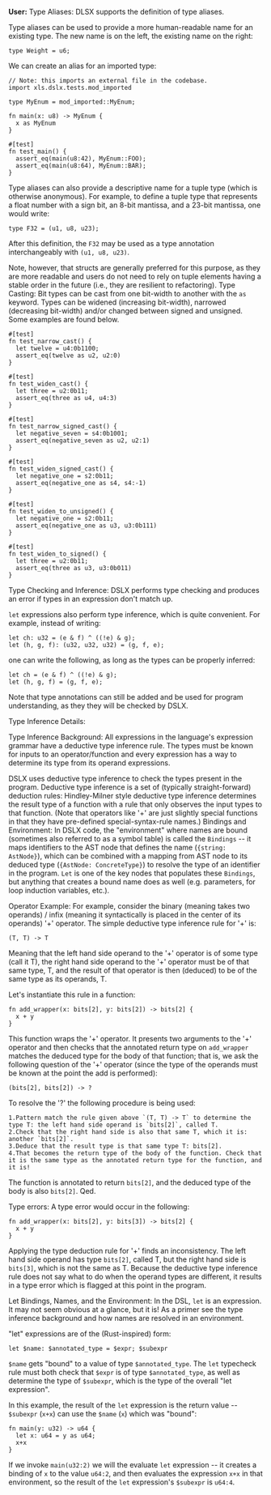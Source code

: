 **User:** Type Aliases:
DLSX supports the definition of type aliases.

Type aliases can be used to provide a more human-readable name for an existing type. The new name is on the left, the existing name on the right:
```
type Weight = u6;
```
We can create an alias for an imported type:
```
// Note: this imports an external file in the codebase.
import xls.dslx.tests.mod_imported

type MyEnum = mod_imported::MyEnum;

fn main(x: u8) -> MyEnum {
  x as MyEnum
}

#[test]
fn test_main() {
  assert_eq(main(u8:42), MyEnum::FOO);
  assert_eq(main(u8:64), MyEnum::BAR);
}
```
Type aliases can also provide a descriptive name for a tuple type (which is otherwise anonymous). For example, to define a tuple type that represents a float number with a sign bit, an 8-bit mantissa, and a 23-bit mantissa, one would write:
```
type F32 = (u1, u8, u23);
```
After this definition, the `F32` may be used as a type annotation interchangeably with `(u1, u8, u23)`.

Note, however, that structs are generally preferred for this purpose, as they are more readable and users do not need to rely on tuple elements having a stable order in the future (i.e., they are resilient to refactoring).
Type Casting:
Bit types can be cast from one bit-width to another with the `as` keyword. Types can be widened (increasing bit-width), narrowed (decreasing bit-width) and/or changed between signed and unsigned. Some examples are found below.
```
#[test]
fn test_narrow_cast() {
  let twelve = u4:0b1100;
  assert_eq(twelve as u2, u2:0)
}

#[test]
fn test_widen_cast() {
  let three = u2:0b11;
  assert_eq(three as u4, u4:3)
}

#[test]
fn test_narrow_signed_cast() {
  let negative_seven = s4:0b1001;
  assert_eq(negative_seven as u2, u2:1)
}

#[test]
fn test_widen_signed_cast() {
  let negative_one = s2:0b11;
  assert_eq(negative_one as s4, s4:-1)
}

#[test]
fn test_widen_to_unsigned() {
  let negative_one = s2:0b11;
  assert_eq(negative_one as u3, u3:0b111)
}

#[test]
fn test_widen_to_signed() {
  let three = u2:0b11;
  assert_eq(three as u3, u3:0b011)
}
```
Type Checking and Inference:
DSLX performs type checking and produces an error if types in an expression don't match up.

`let` expressions also perform type inference, which is quite convenient. For example, instead of writing:
```
let ch: u32 = (e & f) ^ ((!e) & g);
let (h, g, f): (u32, u32, u32) = (g, f, e);
```
one can write the following, as long as the types can be properly inferred:
```
let ch = (e & f) ^ ((!e) & g);
let (h, g, f) = (g, f, e);
```
Note that type annotations can still be added and be used for program understanding, as they they will be checked by DSLX.

Type Inference Details:

Type Inference Background:
All expressions in the language's expression grammar have a deductive type inference rule. The types must be known for inputs to an operator/function and every expression has a way to determine its type from its operand expressions.

DSLX uses deductive type inference to check the types present in the program. Deductive type inference is a set of (typically straight-forward) deduction rules: Hindley-Milner style deductive type inference determines the result type of a function with a rule that only observes the input types to that function. (Note that operators like '+' are just slightly special functions in that they have pre-defined special-syntax-rule names.)
Bindings and Environment:
In DSLX code, the "environment" where names are bound (sometimes also referred to as a symbol table) is called the `Bindings` -- it maps identifiers to the AST node that defines the name (`{string: AstNode}`), which can be combined with a mapping from AST node to its deduced type (`{AstNode: ConcreteType}`) to resolve the type of an identifier in the program. `Let` is one of the key nodes that populates these `Bindings`, but anything that creates a bound name does as well (e.g. parameters, for loop induction variables, etc.).

Operator Example:
For example, consider the binary (meaning takes two operands) / infix (meaning it syntactically is placed in the center of its operands) '+' operator. The simple deductive type inference rule for '+' is:
```
(T, T) -> T
```
Meaning that the left hand side operand to the '+' operator is of some type (call it T), the right hand side operand to the '+' operator must be of that same type, T, and the result of that operator is then (deduced) to be of the same type as its operands, T.

Let's instantiate this rule in a function:
```
fn add_wrapper(x: bits[2], y: bits[2]) -> bits[2] {
  x + y
}
```
This function wraps the '+' operator. It presents two arguments to the '+' operator and then checks that the annotated return type on `add_wrapper` matches the deduced type for the body of that function; that is, we ask the following question of the '+' operator (since the type of the operands must be known at the point the add is performed):
```
(bits[2], bits[2]) -> ?
```
To resolve the '?' the following procedure is being used:

	1.Pattern match the rule given above `(T, T) -> T` to determine the type T: the left hand side operand is `bits[2]`, called T.
	2.Check that the right hand side is also that same T, which it is: another `bits[2]`.
	3.Deduce that the result type is that same type T: bits[2].
	4.That becomes the return type of the body of the function. Check that it is the same type as the annotated return type for the function, and it is!
The function is annotated to return `bits[2]`, and the deduced type of the body is also `bits[2]`. Qed.

Type errors:
A type error would occur in the following:
```
fn add_wrapper(x: bits[2], y: bits[3]) -> bits[2] {
  x + y
}
```
Applying the type deduction rule for '+' finds an inconsistency. The left hand side operand has type `bits[2]`, called T, but the right hand side is `bits[3]`, which is not the same as T. Because the deductive type inference rule does not say what to do when the operand types are different, it results in a type error which is flagged at this point in the program.

Let Bindings, Names, and the Environment:
In the DSL, `let` is an expression. It may not seem obvious at a glance, but it is! As a primer see the type inference background and how names are resolved in an environment.

"let" expressions are of the (Rust-inspired) form:
```
let $name: $annotated_type = $expr; $subexpr
```
`$name` gets "bound" to a value of type `$annotated_type`. The `let` typecheck rule must both check that `$expr` is of type `$annotated_type`, as well as determine the type of `$subexpr`, which is the type of the overall "let expression".

In this example, the result of the `let` expression is the return value -- `$subexpr` (`x+x`) can use the `$name` (`x`) which was "bound":
```
fn main(y: u32) -> u64 {
  let x: u64 = y as u64;
  x+x
}
```
If we invoke `main(u32:2)` we will the evaluate `let` expression -- it creates a binding of `x` to the value `u64:2`, and then evaluates the expression `x+x` in that environment, so the result of the `let` expression's `$subexpr` is `u64:4`.
